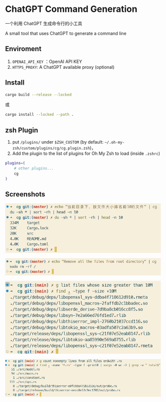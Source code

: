 # ChatGPT Command Generation

一个利用 ChatGPT 生成命令行的小工具

A small tool that uses ChatGPT to generate a command line

## Enviroment

1. `OPENAI_API_KEY` ：OpenAI API KEY
2. `HTTPS_PROXY`: A ChatGPT available proxy (optional)

## Install

```bash
cargo build --release --locked
```

或

```bash
cargo install --locked --path . 
```

## zsh Plugin

1. put `/plugins/` under `$ZSH_CUSTOM`
(by default: `~/.oh-my-zsh/custom/plugins/cg/cg.plugin.zsh`)，
2. Add the plugin to the list of plugins for Oh My Zsh to load (inside  `.zshrc`)

```zsh
plugins=( 
    # other plugins...
    cg
)
```

## Screenshots

![Screenshot 1](./screenshots/screenshots_1.png)

![Screenshot 2](./screenshots/screenshots_2.png)

![Screenshot 3](./screenshots/screenshots_3.png)

![Screenshot 4](./screenshots/screenshots_4.png)